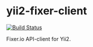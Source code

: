 # yii2-fixer-client

[![Build Status](https://travis-ci.org/yiisolutions/yii2-fixer-client.svg?branch=master)](https://travis-ci.org/yiisolutions/yii2-fixer-client)

Fixer.io API-client for Yii2.

